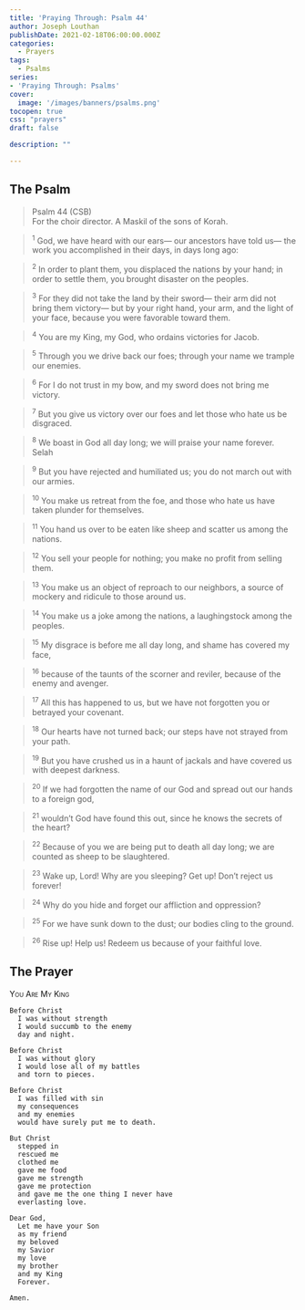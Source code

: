 ```yaml
---
title: 'Praying Through: Psalm 44'
author: Joseph Louthan
publishDate: 2021-02-18T06:00:00.000Z
categories:
  - Prayers
tags:
  - Psalms
series:
- 'Praying Through: Psalms'
cover:
  image: '/images/banners/psalms.png'
tocopen: true
css: "prayers"
draft: false

description: ""

---
```

## The Psalm

>Psalm 44 (CSB)  
><sup></sup> For the choir director. A Maskil of the sons of Korah. 

><sup>1</sup> God, we have heard with our ears— our ancestors have told us— the work you accomplished in their days, in days long ago: 

><sup>2</sup> In order to plant them, you displaced the nations by your hand; in order to settle them, you brought disaster on the peoples. 

><sup>3</sup> For they did not take the land by their sword— their arm did not bring them victory— but by your right hand, your arm, and the light of your face, because you were favorable toward them. 

><sup>4</sup> You are my King, my God, who ordains victories for Jacob. 

><sup>5</sup> Through you we drive back our foes; through your name we trample our enemies. 

><sup>6</sup> For I do not trust in my bow, and my sword does not bring me victory. 

><sup>7</sup> But you give us victory over our foes and let those who hate us be disgraced. 

><sup>8</sup> We boast in God all day long; we will praise your name forever. Selah 

><sup>9</sup> But you have rejected and humiliated us; you do not march out with our armies. 

><sup>10</sup> You make us retreat from the foe, and those who hate us have taken plunder for themselves. 

><sup>11</sup> You hand us over to be eaten like sheep and scatter us among the nations. 

><sup>12</sup> You sell your people for nothing; you make no profit from selling them. 

><sup>13</sup> You make us an object of reproach to our neighbors, a source of mockery and ridicule to those around us. 

><sup>14</sup> You make us a joke among the nations, a laughingstock among the peoples. 

><sup>15</sup> My disgrace is before me all day long, and shame has covered my face, 

><sup>16</sup> because of the taunts of the scorner and reviler, because of the enemy and avenger. 

><sup>17</sup> All this has happened to us, but we have not forgotten you or betrayed your covenant. 

><sup>18</sup> Our hearts have not turned back; our steps have not strayed from your path. 

><sup>19</sup> But you have crushed us in a haunt of jackals and have covered us with deepest darkness. 

><sup>20</sup> If we had forgotten the name of our God and spread out our hands to a foreign god, 

><sup>21</sup> wouldn’t God have found this out, since he knows the secrets of the heart? 

><sup>22</sup> Because of you we are being put to death all day long; we are counted as sheep to be slaughtered. 

><sup>23</sup> Wake up, Lord! Why are you sleeping? Get up! Don’t reject us forever! 

><sup>24</sup> Why do you hide and forget our affliction and oppression? 

><sup>25</sup> For we have sunk down to the dust; our bodies cling to the ground. 

><sup>26</sup> Rise up! Help us! Redeem us because of your faithful love.

## The Prayer

<div style="font-variant: small-caps;">
You Are My King
</div>

```text
Before Christ
  I was without strength
  I would succumb to the enemy
  day and night.

Before Christ
  I was without glory
  I would lose all of my battles
  and torn to pieces.

Before Christ
  I was filled with sin
  my consequences
  and my enemies
  would have surely put me to death.

But Christ
  stepped in
  rescued me
  clothed me
  gave me food
  gave me strength
  gave me protection
  and gave me the one thing I never have
  everlasting love.

Dear God,
  Let me have your Son
  as my friend
  my beloved
  my Savior
  my love
  my brother
  and my King
  Forever.

Amen.
```
